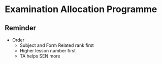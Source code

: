 # Examination Allocation Programme

## Reminder

- Order
  - Subject and Form Related rank first
  - Higher lesson number first
  - TA helps SEN more
